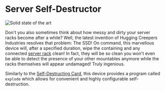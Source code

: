 # Server Self-Destructor

![Solid state of the art](item:computronics:computronics.oc_parts@10)

Don't you also sometimes think about how messy and dirty your server racks become after a while? Well, the latest invention of Hugging Creepers Industries resolves that problem: The SSD! On command, this marvellous device will, after a specified duration, wipe the containing and any connected [server rack](/%LANGUAGE%/block/rack.md) clean! In fact, they will be so clean you won't even be able to detect the presence of your other mountables anymore while the racks themselves will appear undamaged! Truly ingenious.

Similarly to the [Self-Destructing Card](self_destructing_card.md), this device provides a program called `explode` which allows for convenient and highly configurable self-destruction. 
